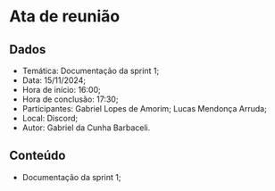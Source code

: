# Ata de reunião

## Dados

- Temática: Documentação da sprint 1;
- Data: 15/11/2024;
- Hora de início: 16:00;
- Hora de conclusão: 17:30;
- Participantes: Gabriel Lopes de Amorim; Lucas Mendonça Arruda;
- Local: Discord;
- Autor: Gabriel da Cunha Barbaceli.

## Conteúdo

- Documentação da sprint 1;
